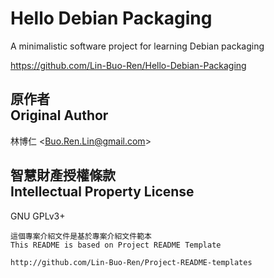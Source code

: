 # Hello Debian Packaging
A minimalistic software project for learning Debian packaging

<https://github.com/Lin-Buo-Ren/Hello-Debian-Packaging>

## 原作者<br>Original Author
林博仁 &lt;<Buo.Ren.Lin@gmail.com>&gt;

## 智慧財產授權條款<br>Intellectual Property License
GNU GPLv3+

```
這個專案介紹文件是基於專案介紹文件範本
This README is based on Project README Template

http://github.com/Lin-Buo-Ren/Project-README-templates
```
